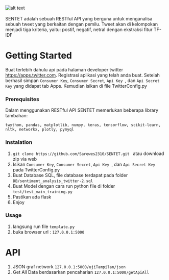![alt text](https://raw.githubusercontent.com/Sarewes2310/SENTET/master/static/asset/Logo/SENTET_2.png?token=AVp8RroIPfI2JxAkhoiin7WnAQvqSRycks5cZA6qwA%3D%3D)
<br><br>
SENTET adalah sebuah RESTful API yang berguna untuk menganalisa sebuah tweet yang berkaitan dengan pemilu. Tweet akan di kelompokan menjadi tiga kriteria, yaitu: postif, negatif, netral dengan ekstraksi fitur TF-IDF 
# Getting Started
Buat terlebih dahulu api pada halaman developer twitter https://apps.twitter.com. Registrasi aplikasi yang telah anda buat.
Setelah berhasil simpan ```Consumer Key```, ```Consumer Secret```, ```Api Key ```, dan ```Api Secret Key``` yang didapat tab Apps.
Kemudian isikan di file TwitterConfig.py

### Prerequisites
Dalam menggunakan RESTful API SENTET memerlukan beberapa library tambahan:
```
twython, pandas, matplotlib, numpy, keras, tensorflow, scikit-learn, nltk, networkx, plotly, pymyql
```

### Instalation

1. ```git clone https://github.com/Sarewes2310/SENTET.git ``` atau download zip via web
2. Isikan ```Consumer Key```, ```Consumer Secret```, ```Api Key ```, dan ```Api Secret Key``` pada TwitterConfig.py
3. Buat Database SQL, file database terdapat pada folder ```DB/sentiment_analysis_twitter-2.sql``` 
4. Buat Model dengan cara run python file di folder ```test/test_main_training.py```
5. Pastikan ada flask
6. Enjoy

### Usage 

1. langsung run file ```template.py```
2. buka browser url : ```127.0.0.1:5000```

# API
1. JSON graf network ```127.0.0.1:5000/ujiTampilan/json ```
2. Get All Data berdasarkan pencaharian ```127.0.0.1:5000/getApiAll```

